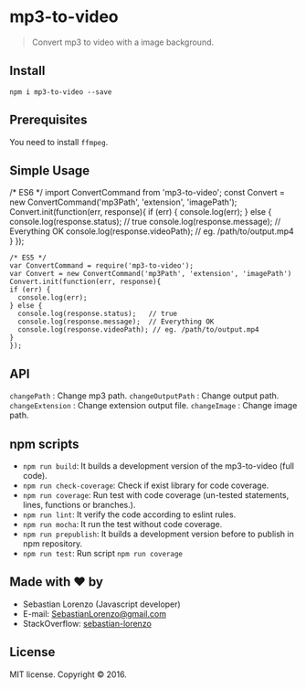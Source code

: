 # mp3-to-video

> Convert mp3 to video with a image background.

## Install

`npm i mp3-to-video --save`

## Prerequisites

You need to install `ffmpeg`.

## Simple Usage

  /* ES6 */
  import ConvertCommand from 'mp3-to-video';
  const Convert = new ConvertCommand('mp3Path', 'extension', 'imagePath');
  Convert.init(function(err, response){
    if (err) { 
      console.log(err);
    } else {
      console.log(response.status);   // true
      console.log(response.message);  // Everything OK
      console.log(response.videoPath); // eg. /path/to/output.mp4
    }
  });

	/* ES5 */
	var ConvertCommand = require('mp3-to-video');
	var Convert = new ConvertCommand('mp3Path', 'extension', 'imagePath')
	Convert.init(function(err, response){
    if (err) { 
      console.log(err);
    } else {
      console.log(response.status);   // true
      console.log(response.message);  // Everything OK
      console.log(response.videoPath); // eg. /path/to/output.mp4
    }
	});

## API
  `changePath` : Change mp3 path.
  `changeOutputPath` : Change output path.
  `changeExtension` : Change extension output file.
  `changeImage` : Change image path.

## npm scripts

- `npm run build`: It builds a development version of the mp3-to-video (full code).
- `npm run check-coverage`: Check if exist library for code coverage.
- `npm run coverage`: Run test with code coverage (un-tested statements, lines, functions or branches.).
- `npm run lint`: It verify the code according to eslint rules.
- `npm run mocha`: It run the test without code coverage.
- `npm run prepublish`: It builds a development version before to publish in npm repository.
- `npm run test`: Run script `npm run coverage`

## Made with ❤ by

- Sebastian Lorenzo (Javascript developer)
- E-mail: [SebastianLorenzo@gmail.com](mailto:SebastianLorenzo@gmail.com)
- StackOverflow: [sebastian-lorenzo](http://stackoverflow.com/users/1741027/sebastian-lorenzo?tab=profile)

## License

MIT license. Copyright © 2016.

